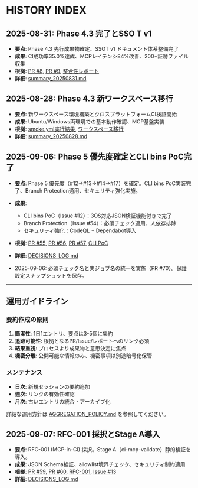 # HISTORY INDEX

## 2025-08-31: Phase 4.3 完了とSSO T v1
- **要点**: Phase 4.3 先行成果物確定、SSOT v1 ドキュメント体系整備完了
- **成果**: CI成功率35.0%達成、MCPレイテンシ84%改善、200+証跡ファイル収集
- **根拠**: [PR #8](https://github.com/Driedsandwich/ucomm/pull/8), [PR #9](https://github.com/Driedsandwich/ucomm/pull/9), [整合性レポート](../reports/phase4.3_integrity_20250828_220919.md)
- **詳細**: [summary_20250831.md](./2025-08/summary_20250831.md)

## 2025-08-28: Phase 4.3 新ワークスペース移行
- **要点**: 新ワークスペース環境構築とクロスプラットフォームCI検証開始
- **成果**: Ubuntu/Windows両環境での基本動作確認、MCP基盤実装
- **根拠**: [smoke.yml実行結果](../../artifacts/ci-remote/20250828_215253/), [ワークスペース移行](../../CURRENT_WORK.md)
- **詳細**: [summary_20250828.md](./2025-08/summary_20250828.md)

## 2025-09-06: Phase 5 優先度確定とCLI bins PoC完了
- **要点**: Phase 5 優先度（#12→#13→#14→#17）を確定。CLI bins PoC実装完了、Branch Protection適用、セキュリティ強化実施。
- **成果**: 
  - CLI bins PoC（Issue #12）：3OS対応JSON検証機能付きで完了
  - Branch Protection（Issue #54）：必須チェック適用、人依存排除
  - セキュリティ強化：CodeQL + Dependabot導入
- **根拠**: [PR #55](https://github.com/Driedsandwich/ucomm/pull/55), [PR #56](https://github.com/Driedsandwich/ucomm/pull/56), [PR #57](https://github.com/Driedsandwich/ucomm/pull/57), [CLI PoC](../CI/CLI_BINS_POC.md)
- **詳細**: [DECISIONS_LOG.md](../DECISIONS_LOG.md#2025-09-06)

- 2025-09-06: 必須チェック名と実ジョブ名の統一を実施（PR #70）。保護設定スナップショットを保存。

---

## 運用ガイドライン

### 要約作成の原則
1. **簡潔性**: 1日1エントリ、要点は3-5個に集約
2. **追跡可能性**: 根拠となるPR/Issue/レポートへのリンク必須
3. **結果重視**: プロセスより成果物と意思決定に焦点
4. **機密分離**: 公開可能な情報のみ、機密事項は別途暗号化保管

### メンテナンス
- **日次**: 新規セッションの要約追加
- **週次**: リンクの有効性確認
- **月次**: 古いエントリの統合・アーカイブ化

詳細な運用方針は [AGGREGATION_POLICY.md](./AGGREGATION_POLICY.md) を参照してください。
## 2025-09-07: RFC-001 採択とStage A導入
- **要点**: RFC-001 (MCP-in-CI) 採択。Stage A（ci-mcp-validate）静的検証を導入。
- **成果**: JSON Schema検証、allowlist境界チェック、セキュリティ制約適用
- **根拠**: [PR #59](https://github.com/Driedsandwich/ucomm/pull/59), [PR #60](https://github.com/Driedsandwich/ucomm/pull/60), [RFC-001](../../RFC/001-mcp-in-ci.md), [Issue #13](https://github.com/Driedsandwich/ucomm/issues/13)
- **詳細**: [DECISIONS_LOG.md](../DECISIONS_LOG.md#2025-09-07)
